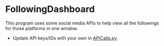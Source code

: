 # FollowingDashboard
This program uses some social media APIs to help view all the followings for those platforms in one window.


- Update API keys/IDs with your own in [APICalls.py](https://github.com/haydnady/FollowingDashboard/blob/master/APICalls.py)